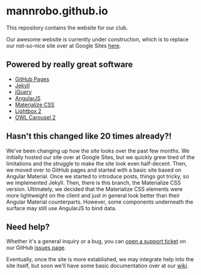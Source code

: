 # mannrobo.github.io

This repository contains the website for our club.

Our awesome website is currently under construction,
which is to replace our not-so-nice site over at 
Google Sites [here](http://sites.greenvilleschools.us/mannrobotics).

## Powered by really great software
* [GitHub Pages](https://pages.github.com/)
* [Jekyll](https://jekyllrb.com)
* [jQuery](https://jquery.com)
* [AngularJS](https://angularjs.org)
* [Materialize CSS](http://materializecss.com/)
* [Lightbox 2](http://lokeshdhakar.com/projects/lightbox2/)
* [OWL Carousel 2](http://owlcarousel.owlgraphic.com//)


## Hasn't this changed like 20 times already?!

We've been changing up how the site looks over the past few months. We initially hosted our site over at Google Sites, but we quickly grew tired of the limitations and the struggle to make the site look even half-decent. Then, we moved over to GitHub pages and started with a basic site based on Angular Material. Once we started to introduce posts, things got tricky, so we implemented Jekyll. Then, there is this branch, the Materialize CSS version. Ultimately, we decided that the Materialize CSS elements were more lightweight on the client and just in general look better than their Angular Material counterparts. However, some components underneath the surface may still use AngularJS to bind data.

## Need help?

Whether it's a general inquiry or a bug, you can [open a support ticket](https://github.com/mannrobo/mannrobo.github.io/issues/new) on our GitHub [issues page](https://github.com/mannrobo/mannrobo.github.io/issues).

Eventually, once the site is more established, we may integrate help into the site itself, but soon we'll have some basic documentation over at our [wiki](https://github.com/mannrobo/mannrobo.github.io/wiki).
